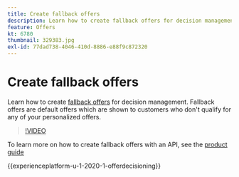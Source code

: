 ```yaml
---
title: Create fallback offers
description: Learn how to create fallback offers for decision management. Fallback offers have eligibility rules associated with them to help you show them only to relevant customers.
feature: Offers
kt: 6780
thumbnail: 329383.jpg
exl-id: 77dad738-4046-410d-8886-e88f9c872320
---
```

# Create fallback offers

Learn how to create [fallback offers](https://experienceleague.adobe.com/docs/journey-optimizer/using/offer-decisioniong/managing-offers-in-the-offer-library/creating-fallback-offers.html) for decision management. Fallback offers are default offers which are shown to customers who don't qualify for any of your personalized offers.

>[!VIDEO](https://video.tv.adobe.com/v/329383?quality=12&learn=on)

To learn more on how to create fallback offers with an API, see the [product guide](https://experienceleague.adobe.com/docs/journey-optimizer/using/offer-decisioniong/api-reference/offers-api/fallback-offers/create.html)

{{experienceplatform-u-1-2020-1-offerdecisioning}}
